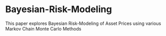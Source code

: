 # Bayesian-Risk-Modeling

This paper explores Bayesian Risk-Modeling of Asset Prices using various Markov Chain Monte Carlo Methods
